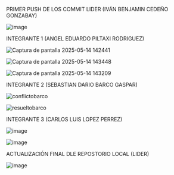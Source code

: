 PRIMER PUSH DE LOS COMMIT
LIDER (IVÁN BENJAMIN CEDEÑO GONZABAY)

![image](https://github.com/user-attachments/assets/6148f6b1-7bef-4ca2-a867-40d8bc54cfa8)

INTEGRANTE 1 (ANGEL EDUARDO PILTAXI RODRIGUEZ)

![Captura de pantalla 2025-05-14 142441](https://github.com/user-attachments/assets/6252c52a-f06e-4c03-ba59-b40b987f99b6)

![Captura de pantalla 2025-05-14 143448](https://github.com/user-attachments/assets/741162dd-3272-49e7-a38d-325807149f4c)

![Captura de pantalla 2025-05-14 143209](https://github.com/user-attachments/assets/0b6c132a-185c-4e27-ae48-c0bd90eb01b8)

INTEGRANTE 2 (SEBASTIAN DARIO BARCO GASPAR)

![conflictobarco](https://github.com/user-attachments/assets/68f24b37-65b2-49a7-9741-3855fdbb3fe7)

![resueltobarco](https://github.com/user-attachments/assets/054e8f71-b9eb-4cb4-955f-a79b0f239d97)

INTEGRANTE 3 (CARLOS LUIS LOPEZ PERREZ)

![image](https://github.com/user-attachments/assets/5a71168f-bec0-4a79-b422-71edd3eb1745)

![image](https://github.com/user-attachments/assets/8a6d2d23-c341-4d9a-930d-448a28b8a42a)

ACTUALIZACIÓN FINAL DLE REPOSTORIO LOCAL (LIDER)

![image](https://github.com/user-attachments/assets/a10d375e-d1f7-4d5b-9aff-678596e8fd16)
